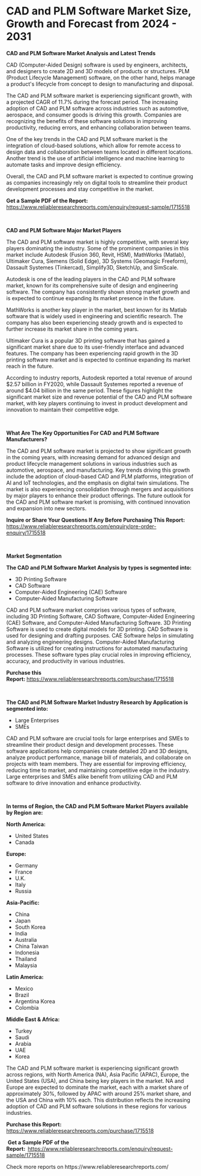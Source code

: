 <p><h1>CAD and PLM Software Market Size, Growth and Forecast from 2024 - 2031</h1></p><p><strong>CAD and PLM Software Market Analysis and Latest Trends</strong></p>
<p><p>CAD (Computer-Aided Design) software is used by engineers, architects, and designers to create 2D and 3D models of products or structures. PLM (Product Lifecycle Management) software, on the other hand, helps manage a product's lifecycle from concept to design to manufacturing and disposal.</p><p>The CAD and PLM software market is experiencing significant growth, with a projected CAGR of 11.7% during the forecast period. The increasing adoption of CAD and PLM software across industries such as automotive, aerospace, and consumer goods is driving this growth. Companies are recognizing the benefits of these software solutions in improving productivity, reducing errors, and enhancing collaboration between teams.</p><p>One of the key trends in the CAD and PLM software market is the integration of cloud-based solutions, which allow for remote access to design data and collaboration between teams located in different locations. Another trend is the use of artificial intelligence and machine learning to automate tasks and improve design efficiency.</p><p>Overall, the CAD and PLM software market is expected to continue growing as companies increasingly rely on digital tools to streamline their product development processes and stay competitive in the market.</p></p>
<p><strong>Get a Sample PDF of the Report:&nbsp;</strong> <a href="https://www.reliableresearchreports.com/enquiry/request-sample/1715518">https://www.reliableresearchreports.com/enquiry/request-sample/1715518</a></p>
<p>&nbsp;</p>
<p><strong>CAD and PLM Software Major Market Players</strong></p>
<p><p>The CAD and PLM software market is highly competitive, with several key players dominating the industry. Some of the prominent companies in this market include Autodesk (Fusion 360, Revit, HSM), MathWorks (Matlab), Ultimaker Cura, Siemens (Solid Edge), 3D Systems (Geomagic Freeform), Dassault Systemes (Tinkercad), Simplify3D, SketchUp, and SimScale.</p><p>Autodesk is one of the leading players in the CAD and PLM software market, known for its comprehensive suite of design and engineering software. The company has consistently shown strong market growth and is expected to continue expanding its market presence in the future.</p><p>MathWorks is another key player in the market, best known for its Matlab software that is widely used in engineering and scientific research. The company has also been experiencing steady growth and is expected to further increase its market share in the coming years.</p><p>Ultimaker Cura is a popular 3D printing software that has gained a significant market share due to its user-friendly interface and advanced features. The company has been experiencing rapid growth in the 3D printing software market and is expected to continue expanding its market reach in the future.</p><p>According to industry reports, Autodesk reported a total revenue of around $2.57 billion in FY2020, while Dassault Systemes reported a revenue of around $4.04 billion in the same period. These figures highlight the significant market size and revenue potential of the CAD and PLM software market, with key players continuing to invest in product development and innovation to maintain their competitive edge.</p></p>
<p>&nbsp;</p>
<p><strong>What Are The Key Opportunities For CAD and PLM Software Manufacturers?</strong></p>
<p><p>The CAD and PLM software market is projected to show significant growth in the coming years, with increasing demand for advanced design and product lifecycle management solutions in various industries such as automotive, aerospace, and manufacturing. Key trends driving this growth include the adoption of cloud-based CAD and PLM platforms, integration of AI and IoT technologies, and the emphasis on digital twin simulations. The market is also experiencing consolidation through mergers and acquisitions by major players to enhance their product offerings. The future outlook for the CAD and PLM software market is promising, with continued innovation and expansion into new sectors.</p></p>
<p><strong>Inquire or Share Your Questions If Any Before Purchasing This Report:</strong> <a href="https://www.reliableresearchreports.com/enquiry/pre-order-enquiry/1715518">https://www.reliableresearchreports.com/enquiry/pre-order-enquiry/1715518</a></p>
<p>&nbsp;</p>
<p><strong>Market Segmentation</strong></p>
<p><strong>The CAD and PLM Software Market Analysis by types is segmented into:</strong></p>
<p><ul><li>3D Printing Software</li><li>CAD Software</li><li>Computer-Aided Engineering (CAE) Software</li><li>Computer-Aided Manufacturing Software</li></ul></p>
<p><p>CAD and PLM software market comprises various types of software, including 3D Printing Software, CAD Software, Computer-Aided Engineering (CAE) Software, and Computer-Aided Manufacturing Software. 3D Printing Software is used to create digital models for 3D printing. CAD Software is used for designing and drafting purposes. CAE Software helps in simulating and analyzing engineering designs. Computer-Aided Manufacturing Software is utilized for creating instructions for automated manufacturing processes. These software types play crucial roles in improving efficiency, accuracy, and productivity in various industries.</p></p>
<p><strong>Purchase this Report:&nbsp;</strong><a href="https://www.reliableresearchreports.com/purchase/1715518">https://www.reliableresearchreports.com/purchase/1715518</a></p>
<p>&nbsp;</p>
<p><strong>The CAD and PLM Software Market Industry Research by Application is segmented into:</strong></p>
<p><ul><li>Large Enterprises</li><li>SMEs</li></ul></p>
<p><p>CAD and PLM software are crucial tools for large enterprises and SMEs to streamline their product design and development processes. These software applications help companies create detailed 2D and 3D designs, analyze product performance, manage bill of materials, and collaborate on projects with team members. They are essential for improving efficiency, reducing time to market, and maintaining competitive edge in the industry. Large enterprises and SMEs alike benefit from utilizing CAD and PLM software to drive innovation and enhance productivity.</p></p>
<p>&nbsp;</p>
<p><strong>In terms of Region, the CAD and PLM Software Market Players available by Region are:</strong></p>
<p>
    <p> <strong> North America: </strong>
        <ul>
            <li>United States</li>
            <li>Canada</li>
        </ul>
        </p> 
    <p> <strong> Europe: </strong>
        <ul>
            <li>Germany</li>
            <li>France</li>
            <li>U.K.</li>
            <li>Italy</li>
            <li>Russia</li>
        </ul>
        </p> 
    <p> <strong> Asia-Pacific: </strong>
        <ul>
            <li>China</li>
            <li>Japan</li>
            <li>South Korea</li>
            <li>India</li>
            <li>Australia</li>
            <li>China Taiwan</li>
            <li>Indonesia</li>
            <li>Thailand</li>
            <li>Malaysia</li>
        </ul>
        </p> 
    <p> <strong> Latin America: </strong>
        <ul>
            <li>Mexico</li>
            <li>Brazil</li>
            <li>Argentina Korea</li>
            <li>Colombia</li>
        </ul>
        </p> 
    <p> <strong> Middle East & Africa: </strong>
        <ul>
            <li>Turkey</li>
            <li>Saudi</li>
            <li>Arabia</li>
            <li>UAE</li>
            <li>Korea</li>
        </ul>
    </p>
    </p>
<p><p>The CAD and PLM software market is experiencing significant growth across regions, with North America (NA), Asia Pacific (APAC), Europe, the United States (USA), and China being key players in the market. NA and Europe are expected to dominate the market, each with a market share of approximately 30%, followed by APAC with around 25% market share, and the USA and China with 10% each. This distribution reflects the increasing adoption of CAD and PLM software solutions in these regions for various industries.</p></p>
<p><strong>Purchase this Report: </strong><a href="https://www.reliableresearchreports.com/purchase/1715518">https://www.reliableresearchreports.com/purchase/1715518</a></p>
<p>&nbsp;<strong>Get a Sample PDF of the Report:&nbsp;&nbsp;</strong><a href="https://www.reliableresearchreports.com/enquiry/request-sample/1715518">https://www.reliableresearchreports.com/enquiry/request-sample/1715518</a></p>
<p><strong></strong></p>
<p>Check more reports on https://www.reliableresearchreports.com/</p>